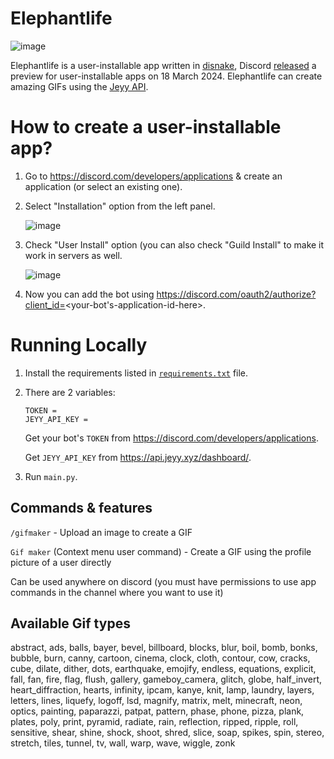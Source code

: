 # Elephantlife
![image](https://github.com/Rishit-Gupta-RG/Elephantlife/assets/83908451/14fae009-0ab9-498a-b237-fa76762cc09d)

Elephantlife is a user-installable app written in [disnake](https://github.com/DisnakeDev/disnake), Discord [released](https://discord.com/developers/docs/change-log#userinstallable-apps-preview) a preview for user-installable apps on 18 March 2024. Elephantlife can create amazing GIFs using the [Jeyy API](https://api.jeyy.xyz/dashboard/).

# How to create a user-installable app?
1. Go to https://discord.com/developers/applications & create an application (or select an existing one).
2. Select "Installation" option from the left panel.

   ![image](https://github.com/Rishit-Gupta-RG/Elephantlife/assets/83908451/b8792ebe-b5ce-4c9b-ad0f-aeeb1df6c80f)
3. Check "User Install" option (you can also check "Guild Install" to make it work in servers as well.

   ![image](https://github.com/Rishit-Gupta-RG/Elephantlife/assets/83908451/e44d2858-0fb4-4251-a6ae-fa8e1be10daf)

4. Now you can add the bot using https://discord.com/oauth2/authorize?client_id=<your-bot's-application-id-here>.

# Running Locally
1. Install the requirements listed in [`requirements.txt`](https://github.com/Rishit-Gupta-RG/Elephantlife/blob/main/requirements.txt) file.
2. There are 2 variables:
   ```.env
   TOKEN =
   JEYY_API_KEY =
   ```
   Get your bot's `TOKEN` from https://discord.com/developers/applications.
   
   Get `JEYY_API_KEY` from https://api.jeyy.xyz/dashboard/.
3. Run `main.py`.

## Commands & features
`/gifmaker` - Upload an image to create a GIF

`Gif maker` (Context menu user command) - Create a GIF using the profile picture of a user directly

Can be used anywhere on discord (you must have permissions to use app commands in the channel where you want to use it)

## Available Gif types
abstract, ads, balls, bayer, bevel, billboard, blocks, blur, boil, bomb, bonks, bubble, burn, canny, cartoon, cinema, clock, cloth, contour, cow, cracks, cube, dilate, dither, dots, earthquake, emojify, endless, equations, explicit, fall, fan, fire, flag, flush, gallery, gameboy_camera, glitch, globe, half_invert, heart_diffraction, hearts, infinity, ipcam, kanye, knit, lamp, laundry, layers, letters, lines, liquefy, logoff, lsd, magnify, matrix, melt, minecraft, neon, optics, painting, paparazzi, patpat, pattern, phase, phone, pizza, plank, plates, poly, print, pyramid, radiate, rain, reflection, ripped, ripple, roll, sensitive, shear, shine, shock, shoot, shred, slice, soap, spikes, spin, stereo, stretch, tiles, tunnel, tv, wall, warp, wave, wiggle, zonk
